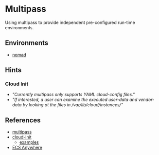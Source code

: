 # Multipass

Using multipass to provide independent pre-configured run-time environments.

## Environments

- [nomad](./nomad/README.md)

## Hints

### Cloud Init

- _"Currently multipass only supports YAML cloud-config files."_
- _"If interested, a user can examine the executed user-data and vendor-data by looking at the files in /var/lib/cloud/instances/"_

## References

- [multipass](https://multipass.run)
- [cloud-init](https://ubuntu.com/blog/using-cloud-init-with-multipass)
  - [examples](https://cloudinit.readthedocs.io/en/latest/topics/examples.html)
- [ECS Anywhere](https://ubuntu.com/blog/how-to-run-ecs-anywhere-workloads-using-ubuntu)
